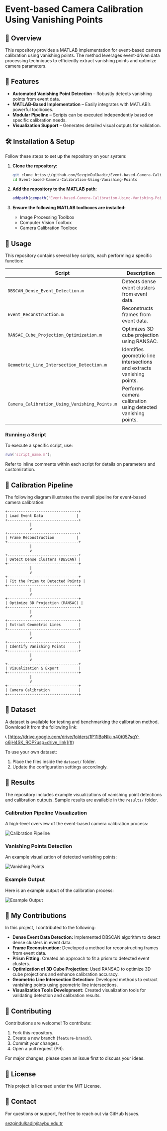 # Event-based Camera Calibration Using Vanishing Points

## 📌 Overview
This repository provides a MATLAB implementation for event-based camera calibration using vanishing points. The method leverages event-driven data processing techniques to efficiently extract vanishing points and optimize camera parameters.

## 🚀 Features
- **Automated Vanishing Point Detection** – Robustly detects vanishing points from event data.
- **MATLAB-Based Implementation** – Easily integrates with MATLAB’s powerful toolboxes.
- **Modular Pipeline** – Scripts can be executed independently based on specific calibration needs.
- **Visualization Support** – Generates detailed visual outputs for validation.

## 🛠 Installation & Setup
Follow these steps to set up the repository on your system:

1. **Clone the repository:**
   ```sh
   git clone https://github.com/SezginDulkadir/Event-based-Camera-Calibration-Using-Vanishing-Points.git
   cd Event-based-Camera-Calibration-Using-Vanishing-Points
   ```

2. **Add the repository to the MATLAB path:**
   ```matlab
   addpath(genpath('Event-based-Camera-Calibration-Using-Vanishing-Points'));
   ```

3. **Ensure the following MATLAB toolboxes are installed:**
   - Image Processing Toolbox
   - Computer Vision Toolbox
   - Camera Calibration Toolbox

## 📌 Usage
This repository contains several key scripts, each performing a specific function:

| Script | Description |
|---------|-------------|
| `DBSCAN_Dense_Event_Detection.m` | Detects dense event clusters from event data. |
| `Event_Reconstruction.m` | Reconstructs frames from event data. |
| `RANSAC_Cube_Projection_Optimization.m` | Optimizes 3D cube projection using RANSAC. |
| `Geometric_Line_Intersection_Detection.m` | Identifies geometric line intersections and extracts vanishing points. |
| `Camera_Calibration_Using_Vanishing_Points.m` | Performs camera calibration using detected vanishing points. |

### Running a Script
To execute a specific script, use:
```matlab
run('script_name.m');
```
Refer to inline comments within each script for details on parameters and customization.

## 📌 Calibration Pipeline
The following diagram illustrates the overall pipeline for event-based camera calibration:

```
+--------------------------------+
| Load Event Data               |
+--------------------------------+
           |
           v
+--------------------------------+
| Frame Reconstruction          |
+--------------------------------+
           |
           v
+--------------------------------+
| Detect Dense Clusters (DBSCAN) |
+--------------------------------+
           |
           v
+--------------------------------+
| Fit the Prism to Detected Points |
+--------------------------------+
           |
           v
+--------------------------------+
| Optimize 3D Projection (RANSAC) |
+--------------------------------+
           |
           v
+--------------------------------+
| Extract Geometric Lines        |
+--------------------------------+
           |
           v
+--------------------------------+
| Identify Vanishing Points      |
+--------------------------------+
           |
           v
+--------------------------------+
| Visualization & Export         |
+--------------------------------+
           |
           v
+--------------------------------+
| Camera Calibration             |
+--------------------------------+
```

## 🐄 Dataset
A dataset is available for testing and benchmarking the calibration method. Download it from the following link:

📞 [https://drive.google.com/drive/folders/1P11lBoNIk-n40t057sqY-o6jH4SK_ROP?usp=drive_link](#) 

To use your own dataset:
1. Place the files inside the `dataset/` folder.
2. Update the configuration settings accordingly.

## 🎯 Results
The repository includes example visualizations of vanishing point detections and calibration outputs. Sample results are available in the `results/` folder.

### Calibration Pipeline Visualization
A high-level overview of the event-based camera calibration process:

![Calibration Pipeline](images/calibration_pipeline.png)

### Vanishing Points Detection
An example visualization of detected vanishing points:

![Vanishing Points](Images/cube_45.png)

### Example Output
Here is an example output of the calibration process:

![Example Output](images/example_output.png)

## 🤝 My Contributions
In this project, I contributed to the following:

- **Dense Event Data Detection:** Implemented DBSCAN algorithm to detect dense clusters in event data.
- **Frame Reconstruction:** Developed a method for reconstructing frames from event data.
- **Prism Fitting:** Created an approach to fit a prism to detected event clusters.
- **Optimization of 3D Cube Projection:** Used RANSAC to optimize 3D cube projections and enhance calibration accuracy.
- **Geometric Line Intersection Detection:** Developed methods to extract vanishing points using geometric line intersections.
- **Visualization Tools Development:** Created visualization tools for validating detection and calibration results.

## 🤝 Contributing
Contributions are welcome! To contribute:
1. Fork this repository.
2. Create a new branch (`feature-branch`).
3. Commit your changes.
4. Open a pull request (PR).

For major changes, please open an issue first to discuss your ideas.

## 📝 License
This project is licensed under the MIT License.

## 💎 Contact
For questions or support, feel free to reach out via GitHub Issues.

sezgindulkadir@aybu.edu.tr
